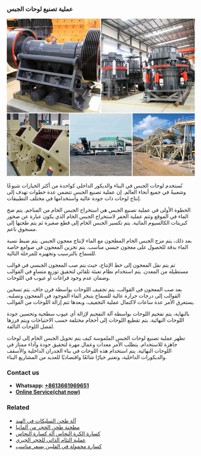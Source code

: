 <h3>عملية تصنيع لوحات الجبس</h3><img src='1701852514.jpg' alt=''><p>تُستخدم لوحات الجبس في البناء والديكور الداخلي كواحدة من أكثر الخيارات شيوعًا وشعبيةً في جميع أنحاء العالم. إن عملية تصنيع الجبس تتضمن عدة خطوات تهدف إلى إنتاج لوحات ذات جودة عالية واستخدامها في مختلف التطبيقات.</p><p>الخطوة الأولى في عملية تصنيع الجبس هي استخراج الجبس الخام من المناجم. يتم ضخ الماء في الموقع وتتم عملية الحفر لاستخراج الجبس الخام الذي يكون عبارة عن صخور كبريتات الكالسيوم المائية. يتم تكسير الجبس الخام إلى قطع صغيرة ثم يتم طحنها إلى مسحوق ناعم.</p><p>بعد ذلك، يتم مزج الجبس الخام المطحون مع الماء لإنتاج معجون الجبس. يتم ضبط نسبة الماء بدقة للحصول على معجون جبسي مناسب. يتم تخزين المعجون في صوامع خاصة للسماح بالترسيب وتجهيزه للمرحلة التالية.</p><p>ثم يتم نقل المعجون إلى خط الإنتاج، حيث يتم صب المعجون الجبسي في قوالب مستطيلة من المعدن. يتم استخدام نظام تعبئة تلقائي لتحقيق توزيع متساوٍ في القوالب وضمان عدم وجود فراغات أو عيوب في اللوحات.</p><p>بعد صب المعجون في القوالب، يتم تجفيف اللوحات بواسطة فرن جاف. يتم تسخين القوالب إلى درجات حرارة عالية للسماح بتبخر الماء الموجود في المعجون وتصلبه. يستغرق الأمر عدة ساعات لاكتمال عملية التجفيف، وبعدها تتم إزالة اللوحات من القوالب.</p><p>بالنهاية، يتم تفحيم اللوحات بواسطة آلة التفحيم لإزالة أي عيوب سطحية وتحسين جودة اللوحات النهائية. يتم تقطيع اللوحات إلى أحجام مختلفة حسب الاحتياجات ويتم فرزها لفصل اللوحات التالفة.</p><p>تظهر عملية تصنيع لوحات الجبس الملموسة كيف يتم تحويل الجبس الخام إلى لوحات جاهزة للاستخدام. يتطلب الأمر معدات وعمال مهرة لتحقيق جودة وأداء ممتاز في اللوحات النهائية. يتم استخدام هذه اللوحات في بناء الجدران الداخلية والأسقف والديكورات الداخلية، وتعتبر خيارًا شائعًا واقتصاديًا للعديد من المشاريع البناء.</p><h3>Contact us</h3><ul><li><strong>Whatsapp:&nbsp;<a href="https://wa.me/8613661969651">+8613661969651</a></strong></li><li><a href="https://swt.shibang-china.com/?git&amp;zhl&amp;عملية تصنيع لوحات الجبس"><strong>Online Service(chat now)</strong></a></li></ul><h3>Related</h3><ul><li><a href='آلة طحن السليكات في الهند.md'>آلة طحن السليكات في الهند</a></li><li><a href='مطحنة طحن الحجر من ألمانيا.md'>مطحنة طحن الحجر من ألمانيا</a></li><li><a href='كسارة الكرة النحاس آلة كسارة النحاس.md'>كسارة الكرة النحاس آلة كسارة النحاس</a></li><li><a href='عملية التئام الذاتي للحجر الجيري.md'>عملية التئام الذاتي للحجر الجيري</a></li><li><a href='كسارة محمولة في الفلبين بسعر مناسب.md'>كسارة محمولة في الفلبين بسعر مناسب</a></li></ul>
